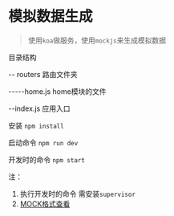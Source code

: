 # 模拟数据生成 #

> 使用`koa`做服务，使用`mockjs`来生成模拟数据


目录结构


  -- routers  路由文件夹

  -----home.js home模块的文件

  --index.js 应用入口


安装 `npm install`

启动命令 `npm run dev`

开发时的命令 `npm start`

注：

1. 执行开发时的命令 需安装`supervisor`
2. [MOCK格式查看](http://mockjs.com/)